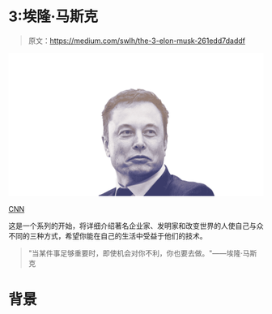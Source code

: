 # 3:埃隆·马斯克

> 原文：<https://medium.com/swlh/the-3-elon-musk-261edd7daddf>

![](img/81e5d3b3693f07c511041549d4dfd341.png)

[CNN](https://www.cnn.com/2017/02/16/tech/my-hero-kristie-lu-stout-elon-musk/index.html)

这是一个系列的开始，将详细介绍著名企业家、发明家和改变世界的人使自己与众不同的三种方式，希望你能在自己的生活中受益于他们的技术。

> "当某件事足够重要时，即使机会对你不利，你也要去做。"——埃隆·马斯克

# 背景